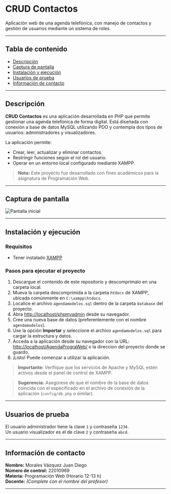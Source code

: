 # CRUD Contactos

Aplicación web de una agenda telefónica, con manejo de contactos y gestión de usuarios mediante un sistema de roles.

---

## Tabla de contenido

- [Descripción](#descripción)
- [Captura de pantalla](#captura-de-pantalla)
- [Instalación y ejecución](#instalación-y-ejecución)
- [Usuarios de prueba](#usuarios-de-prueba)
- [Información de contacto](#información-de-contacto)

---

## Descripción

**CRUD Contactos** es una aplicación desarrollada en PHP que permite gestionar una agenda telefónica de forma digital. Está diseñada con conexión a base de datos MySQL utilizando PDO y contempla dos tipos de usuarios: administradores y visualizadores.

La aplicación permite:

- Crear, leer, actualizar y eliminar contactos.
- Restringir funciones según el rol del usuario.
- Operar en un entorno local configurado mediante XAMPP.

> **Nota:** Este proyecto fue desarrollado con fines académicos para la asignatura de Programación Web.

---

## Captura de pantalla

![Pantalla inicial](https://github.com/user-attachments/assets/484f4697-3281-4a14-906b-6a51a3499d16)

---

## Instalación y ejecución

### Requisitos

- Tener instalado [XAMPP](https://www.apachefriends.org/index.html)

### Pasos para ejecutar el proyecto

1. Descargue el contenido de este repositorio y descomprímalo en una carpeta local.
2. Mueva la carpeta descomprimida a la carpeta `htdocs` de XAMPP, ubicada comúnmente en `C:\xampp\htdocs`.
3. Localice el archivo `agendamodelos.sql` dentro de la carpeta `database` del proyecto.
4. Abra [http://localhost/phpmyadmin](http://localhost/phpmyadmin) desde su navegador.
5. Cree una nueva base de datos (preferentemente con el nombre `agendamodelos`).
6. Use la opción **Importar** y seleccione el archivo `agendamodelos.sql` para cargar la estructura y datos.
7. Acceda a la aplicación desde su navegador con la URL: [http://localhost/AgendaPrograWeb/](http://localhost/AgendaPrograWeb/) o la direccion del proyecto donde se guardo.
8. ¡Listo! Puede comenzar a utilizar la aplicación.

> **Importante:** Verifique que los servicios de Apache y MySQL estén activos desde el panel de control de XAMPP.

> **Sugerencia:** Asegúrese de que el nombre de la base de datos coincida con el especificado en el archivo de conexión de la aplicación (`config/db.php` o similar).

---

## Usuarios de prueba

El usuario administrador tiene la clave `1` y contraseña `1234`.  
Un usuario visualizador es el de clave `2` y contraseña `abcd`.

---

## Información de contacto

**Nombre:** Morales Vázquez Juan Diego  
**Número de control:** 22010969  
**Materia:** Programación Web (Horario 12-13 h)  
**Docente:** *(Complete con el nombre del profesor)*

---
